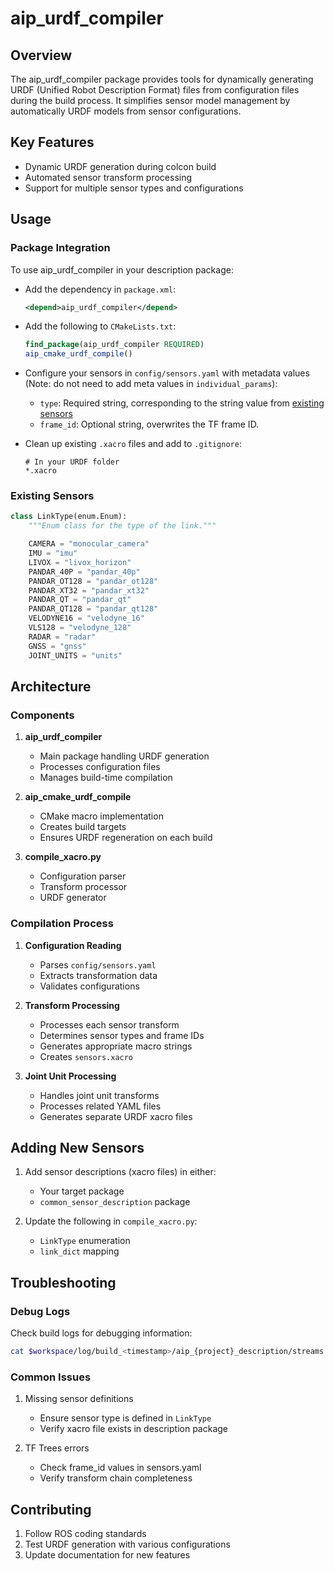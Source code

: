 # aip_urdf_compiler

## Overview

The aip_urdf_compiler package provides tools for dynamically generating URDF (Unified Robot Description Format) files from configuration files during the build process. It simplifies sensor model management by automatically URDF models from sensor configurations.

## Key Features

- Dynamic URDF generation during colcon build
- Automated sensor transform processing
- Support for multiple sensor types and configurations

## Usage

### Package Integration

To use aip_urdf_compiler in your description package:

- Add the dependency in `package.xml`:

  ```xml
  <depend>aip_urdf_compiler</depend>
  ```

- Add the following to `CMakeLists.txt`:

  ```cmake
  find_package(aip_urdf_compiler REQUIRED)
  aip_cmake_urdf_compile()
  ```

- Configure your sensors in `config/sensors.yaml` with metadata values (Note: do not need to add meta values in `individual_params`):

  - `type`: Required string, corresponding to the string value from [existing sensors](#existing-sensors)
  - `frame_id`: Optional string, overwrites the TF frame ID.

- Clean up existing `.xacro` files and add to `.gitignore`:

  ```gitignore
  # In your URDF folder
  *.xacro
  ```

### Existing Sensors

```python
class LinkType(enum.Enum):
    """Enum class for the type of the link."""

    CAMERA = "monocular_camera"
    IMU = "imu"
    LIVOX = "livox_horizon"
    PANDAR_40P = "pandar_40p"
    PANDAR_OT128 = "pandar_ot128"
    PANDAR_XT32 = "pandar_xt32"
    PANDAR_QT = "pandar_qt"
    PANDAR_QT128 = "pandar_qt128"
    VELODYNE16 = "velodyne_16"
    VLS128 = "velodyne_128"
    RADAR = "radar"
    GNSS = "gnss"
    JOINT_UNITS = "units"
```

## Architecture

### Components

1. **aip_urdf_compiler**

   - Main package handling URDF generation
   - Processes configuration files
   - Manages build-time compilation

2. **aip_cmake_urdf_compile**

   - CMake macro implementation
   - Creates build targets
   - Ensures URDF regeneration on each build

3. **compile_xacro.py**
   - Configuration parser
   - Transform processor
   - URDF generator

### Compilation Process

1. **Configuration Reading**

   - Parses `config/sensors.yaml`
   - Extracts transformation data
   - Validates configurations

2. **Transform Processing**

   - Processes each sensor transform
   - Determines sensor types and frame IDs
   - Generates appropriate macro strings
   - Creates `sensors.xacro`

3. **Joint Unit Processing**
   - Handles joint unit transforms
   - Processes related YAML files
   - Generates separate URDF xacro files

## Adding New Sensors

1. Add sensor descriptions (xacro files) in either:

   - Your target package
   - `common_sensor_description` package

2. Update the following in `compile_xacro.py`:
   - `LinkType` enumeration
   - `link_dict` mapping

## Troubleshooting

### Debug Logs

Check build logs for debugging information:

```bash
cat $workspace/log/build_<timestamp>/aip_{project}_description/streams.log
```

### Common Issues

1. Missing sensor definitions

   - Ensure sensor type is defined in `LinkType`
   - Verify xacro file exists in description package

2. TF Trees errors
   - Check frame_id values in sensors.yaml
   - Verify transform chain completeness

## Contributing

1. Follow ROS coding standards
2. Test URDF generation with various configurations
3. Update documentation for new features
